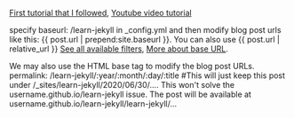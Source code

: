 [First tutorial that I followed](http://jmcglone.com/guides/github-pages/), [Youtube video tutorial](https://www.youtube.com/playlist?list=PLLAZ4kZ9dFpOPV5C5Ay0pHaa0RJFhcmcB)


specify baseurl: /learn-jekyll in _config.yml and then modify blog post urls like this: {{ post.url | prepend:site.baseurl }}. You can also use {{ post.url | relative_url }} [See all available filters](https://jekyllrb.com/docs/templates/#filters), [More about base URL](https://byparker.com/blog/2014/clearing-up-confusion-around-baseurl/).

We may also use the HTML base tag to modify the blog post URLs.
permalink: /learn-jekyll/:year/:month/:day/:title #This will just keep this post under /_sites/learn-jekyll/2020/06/30/.... This won't solve the username.github.io/learn-jekyll issue. The post will be available at username.github.io/learn-jekyll/learn-jekyll/...
